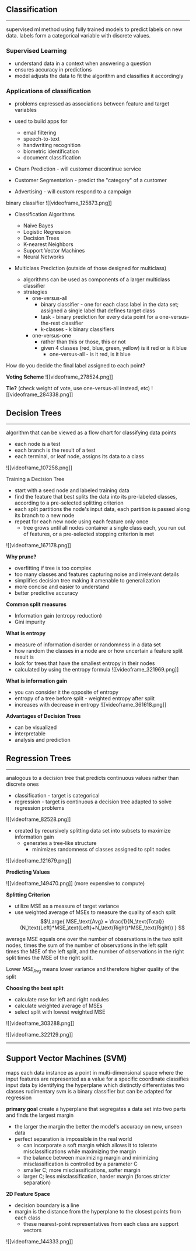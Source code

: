 ## Classification
___
supervised ml method using fully trained models to predict labels on new data. labels form a categorical variable with discrete values.

### Supervised Learning
- understand data in a context when answering a question
- ensures accuracy in predictions
- model adjusts the data to fit the algorithm and classifies it accordingly

### Applications of classification
- problems expressed as associations between feature and target variables
- used to build apps for
	- email filtering
	- speech-to-text
	- handwriting recognition
	- biometric identification
	- document classification

- Churn Prediction - will customer discontinue service
- Customer Segmentation - predict the "category" of a customer
- Advertising - will custom respond to a campaign

binary classifier
![[videoframe_125873.png]]

- Classification Algorithms
	- Naive Bayes
	- Logistic Regression
	- Decision Trees
	- K-nearest Neighbors
	- Support Vector Machines
	- Neural Networks

- Multiclass Prediction (outside of those designed for multiclass)
	- algorithms can be used as components of a larger multiclass classifier
	- strategies
		- one-versus-all
			- binary classifier - one for each class label in the data set; assigned a single label that defines target class
			- task - binary prediction for every data point for a one-versus-the-rest classifier
			- k-classes - k binary classifiers
		- one-versus-one
			- rather than this or those, this or not
			- given 4 classes (red, blue, green, yellow) is it red or is it blue
				- one-versus-all - is it red, is it blue

How do you decide the final label assigned to each point?

**Voting Scheme**
![[videoframe_278524.png]]

**Tie?** (check weight of vote, use one-versus-all instead, etc)
![[videoframe_284338.png]]

## Decision Trees
___
algorithm that can be viewed as a flow chart for classifying data points
- each node is a test
- each branch is the result of a test
- each terminal, or leaf node, assigns its data to a class

![[videoframe_107258.png]]

Training a Decision Tree
- start with a seed node and labeled training data
- find the feature that best splits the data into its pre-labeled classes, according to a pre-selected splitting criterion
- each split partitions the node's input data, each partition is passed along its branch to a new node
- repeat for each new node using each feature only once
	- tree grows until all nodes container a single class each, you run out of features, or a pre-selected stopping criterion is met

![[videoframe_167178.png]]

**Why prune?**
- overfitting if tree is too complex
- too many classes and features capturing noise and irrelevant details
- simplifies decision tree making it amenable to generalization
- more concise and easier to understand
- better predictive accuracy

**Common split measures**
- Information gain (entropy reduction)
- Gini impurity

**What is entropy**
- measure of information disorder or randomness in a data set
- how random the classes in a node are or how uncertain a feature split result is
- look for trees that have the smallest entropy in their nodes
- calculated by using the entropy formula
![[videoframe_321969.png]]

**What is information gain**
- you can consider it the opposite of entropy
- entropy of a tree before split - weighted entropy after split
- increases with decrease in entropy
![[videoframe_361618.png]]

**Advantages of Decision Trees**
- can be visualized
- interpretable
- analysis and prediction

## Regression Trees
___
analogous to a decision tree that predicts continuous values rather than discrete ones
- classification - target is categorical
- regression - target is continuous
a decision tree adapted to solve regression problems

![[videoframe_82528.png]]

- created by recursively splitting data set into subsets to maximize information gain
	- generates a tree-like structure
		- minimizes randomness of classes assigned to split nodes

![[videoframe_121679.png]]

**Predicting Values**

![[videoframe_149470.png]]
(more expensive to compute)

**Splitting Criterion**
- utilize MSE as a measure of target variance
- use weighted average of MSEs to measure the quality of each split
$$\Large{
MSE_\text{Avg} = \frac{1}{N_\text{Total}}(N_\text{Left}*MSE_\text{Left}+N_\text{Right}*MSE_\text{Right})
}
$$

average MSE equals one over the number of observations in the two split nodes, times the sum of the number of observations in the left split times the MSE of the left split, and the number of observations in the right split times the MSE of the right split.

Lower $MSE_\text{Avg}$ means lower variance and therefore higher quality of the split

**Choosing the best split**
- calculate mse for left and right nodules
- calculate weighted average of MSEs
- select split with lowest weighted MSE

![[videoframe_303288.png]]

![[videoframe_322129.png]]


___

## Support Vector Machines (SVM)
maps each data instance as a point in multi-dimensional space where the input features are represented as a value for a specific coordinate
classifies input data by identifying the hyperplane which distinctly differentiates two classes
rudimentary svm is a binary classifier but can be adapted for regression

**primary goal**
create a hyperplane that segregates a data set into two parts and finds the largest margin
- the larger the margin the better the model's accuracy on new, unseen data
- perfect separation is impossible in the real world
	- can incorporate a soft margin which allows it to tolerate misclassifications while maximizing the margin
	- the balance between maximizing margin and minimizing misclassification is controlled by a parameter C
	- smaller C; more misclassifications, softer margin
	- larger C; less misclassification, harder margin (forces stricter separation)

**2D Feature Space**
- decision boundary is a line
- margin is the distance from the hyperplane to the closest points from each class
	- these nearest-point representatives from each class are support vectors

![[videoframe_144333.png]]

